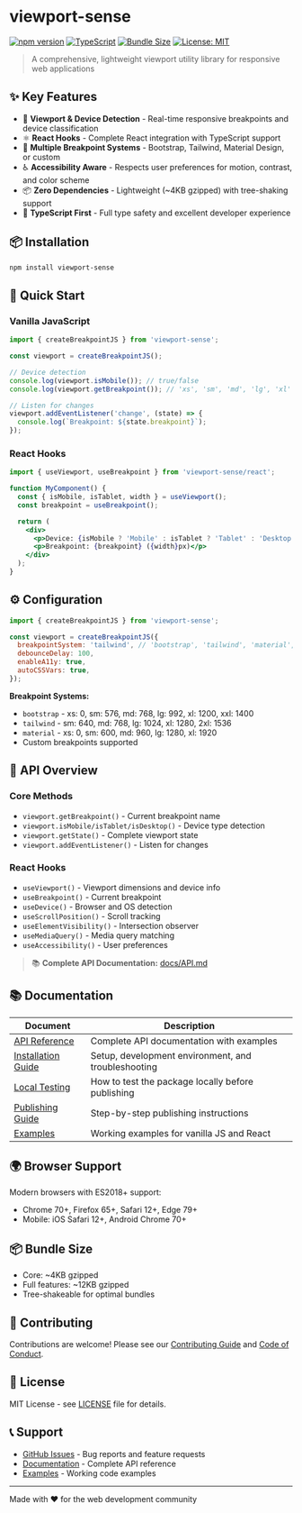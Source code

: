 # viewport-sense

[![npm version](https://badge.fury.io/js/viewport-sense.svg)](https://www.npmjs.com/package/viewport-sense)
[![TypeScript](https://img.shields.io/badge/TypeScript-Ready-blue.svg)](https://www.typescriptlang.org/)
[![Bundle Size](https://img.shields.io/bundlephobia/minzip/viewport-sense)](https://bundlephobia.com/package/viewport-sense)
[![License: MIT](https://img.shields.io/badge/License-MIT-yellow.svg)](https://opensource.org/licenses/MIT)

> A comprehensive, lightweight viewport utility library for responsive web applications

## ✨ Key Features

- 🎯 **Viewport & Device Detection** - Real-time responsive breakpoints and device classification
- ⚛️ **React Hooks** - Complete React integration with TypeScript support
- 🔧 **Multiple Breakpoint Systems** - Bootstrap, Tailwind, Material Design, or custom
- ♿ **Accessibility Aware** - Respects user preferences for motion, contrast, and color scheme
- 📦 **Zero Dependencies** - Lightweight (~4KB gzipped) with tree-shaking support
- 💎 **TypeScript First** - Full type safety and excellent developer experience

## 📦 Installation

```bash
npm install viewport-sense
```

## 🚀 Quick Start

### Vanilla JavaScript

```javascript
import { createBreakpointJS } from 'viewport-sense';

const viewport = createBreakpointJS();

// Device detection
console.log(viewport.isMobile()); // true/false
console.log(viewport.getBreakpoint()); // 'xs', 'sm', 'md', 'lg', 'xl'

// Listen for changes
viewport.addEventListener('change', (state) => {
  console.log(`Breakpoint: ${state.breakpoint}`);
});
```

### React Hooks

```jsx
import { useViewport, useBreakpoint } from 'viewport-sense/react';

function MyComponent() {
  const { isMobile, isTablet, width } = useViewport();
  const breakpoint = useBreakpoint();

  return (
    <div>
      <p>Device: {isMobile ? 'Mobile' : isTablet ? 'Tablet' : 'Desktop'}</p>
      <p>Breakpoint: {breakpoint} ({width}px)</p>
    </div>
  );
}
```



## ⚙️ Configuration

```javascript
import { createBreakpointJS } from 'viewport-sense';

const viewport = createBreakpointJS({
  breakpointSystem: 'tailwind', // 'bootstrap', 'tailwind', 'material', 'foundation'
  debounceDelay: 100,
  enableA11y: true,
  autoCSSVars: true,
});
```

**Breakpoint Systems:**
- `bootstrap` - xs: 0, sm: 576, md: 768, lg: 992, xl: 1200, xxl: 1400
- `tailwind` - sm: 640, md: 768, lg: 1024, xl: 1280, 2xl: 1536
- `material` - xs: 0, sm: 600, md: 960, lg: 1280, xl: 1920
- Custom breakpoints supported

## 📖 API Overview

### Core Methods
- `viewport.getBreakpoint()` - Current breakpoint name
- `viewport.isMobile/isTablet/isDesktop()` - Device type detection
- `viewport.getState()` - Complete viewport state
- `viewport.addEventListener()` - Listen for changes

### React Hooks
- `useViewport()` - Viewport dimensions and device info
- `useBreakpoint()` - Current breakpoint
- `useDevice()` - Browser and OS detection
- `useScrollPosition()` - Scroll tracking
- `useElementVisibility()` - Intersection observer
- `useMediaQuery()` - Media query matching
- `useAccessibility()` - User preferences

> 📚 **Complete API Documentation:** [docs/API.md](./docs/API.md)



## 📚 Documentation

| Document | Description |
|----------|-------------|
| [API Reference](./docs/API.md) | Complete API documentation with examples |
| [Installation Guide](./docs/INSTALL.md) | Setup, development environment, and troubleshooting |
| [Local Testing](./docs/LOCAL-TESTING.md) | How to test the package locally before publishing |
| [Publishing Guide](./docs/PUBLISHING.md) | Step-by-step publishing instructions |
| [Examples](./examples/) | Working examples for vanilla JS and React |

## 🌍 Browser Support

Modern browsers with ES2018+ support:
- Chrome 70+, Firefox 65+, Safari 12+, Edge 79+
- Mobile: iOS Safari 12+, Android Chrome 70+

## 📦 Bundle Size

- Core: ~4KB gzipped
- Full features: ~12KB gzipped  
- Tree-shakeable for optimal bundles

## 🤝 Contributing

Contributions are welcome! Please see our [Contributing Guide](./CONTRIBUTING.md) and [Code of Conduct](./CODE_OF_CONDUCT.md).

## 📝 License

MIT License - see [LICENSE](./LICENSE) file for details.

## 📞 Support

- [GitHub Issues](https://github.com/nishadkindre/viewport-sense/issues) - Bug reports and feature requests
- [Documentation](./docs/API.md) - Complete API reference
- [Examples](./examples/) - Working code examples

---

Made with ❤️ for the web development community